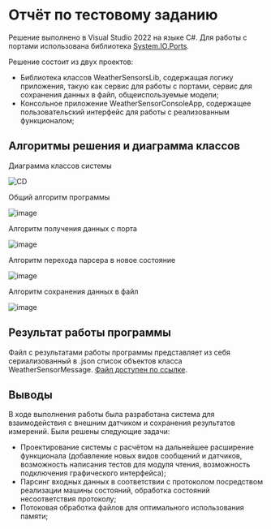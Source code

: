 # Отчёт по тестовому заданию

Решение выполнено в Visual Studio 2022 на языке C#. Для работы с портами использована библиотека [System.IO.Ports](https://www.nuget.org/packages/system.io.ports/).

Решение состоит из двух проектов:
- Библиотека классов WeatherSensorsLib, содержащая логику приложения, такую как сервис для работы с портами, сервис для сохранения данных в файл, общеиспользуемые модели;
- Консольное приложение WeatherSensorConsoleApp, содержащее пользовательский интерфейс для работы с реализованным функционалом;

## Алгоритмы решения и диаграмма классов

Диаграмма классов системы

![CD](https://github.com/user-attachments/assets/ff3bcc7b-d976-499b-9c39-42ab0b15bcde)

Общий алгоритм программы

![image](https://github.com/user-attachments/assets/52fbc82f-0611-43d8-ba8e-ff5a58edcf84)

Алгоритм получения данных с порта

![image](https://github.com/user-attachments/assets/8774b0f1-0512-4c54-80a9-eb3506de5e78)

Алгоритм перехода парсера в новое состояние

![image](https://github.com/user-attachments/assets/d0dbeb12-59fb-4d77-bacf-f74c767715ad)

Алгоритм сохранения данных в файл

![image](https://github.com/user-attachments/assets/615330a1-4800-47e2-8871-eaa681172893)

## Результат работы программы

Файл с результатами работы программы представляет из себя сериализованный в .json список объектов класса WeatherSensorMessage. [Файл доступен по ссылке](https://pastebin.com/fJg9Gst9).

## Выводы

В ходе выполнения работы была разработана система для взаимодействия с внешним датчиком и сохранения результатов измерений. Были решены следующие задачи:

- Проектирование системы с расчётом на дальнейшее расширение функционала (добавление новых видов сообщений и датчиков, возможность написания тестов для модуля чтения, возможность подключения графического интерфейса);
- Парсинг входных данных в соответствии с протоколом посредством реализации машины состояний, обработка состояний несоответствия протоколу;
- Потоковая обработка файлов для оптимального использования памяти;
